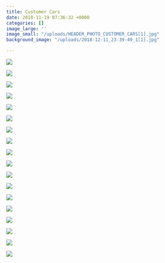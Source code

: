 ```yaml
---
title: Customer Cars
date: 2018-11-19 07:36:32 +0000
categories: []
image_large: ''
image_small: "/uploads/HEADER_PHOTO_CUSTOMER_CARS[1].jpg"
background_image: "/uploads/2018-12-11_23-39-49_1[1].jpg"

---
```

![]({{site.baseurl}}/uploads/HEADER_PHOTO_CUSTOMER_CARS-1.jpg)

![]({{site.baseurl}}/uploads/3901109F-F585-43AF-90B9-C349C76E0DF3_1.jpg)

![]({{site.baseurl}}/uploads/CUSTOMER_CARS_5.jpg)

![]({{site.baseurl}}/uploads/CUSTOMER_CARS_9.jpg)

![]({{site.baseurl}}/uploads/CUSTOMER_CARS_4.jpg)

![]({{site.baseurl}}/uploads/CUSTOMER_CARS.jpg)

![]({{site.baseurl}}/uploads/CUSTOMER_CARS_7.jpg)

![]({{site.baseurl}}/uploads/CUSTOMER_CARS_3.jpg)

![]({{site.baseurl}}/uploads/CUSTOMER_CARS_16.jpg)

![]({{site.baseurl}}/uploads/CUSTOMER_CARS_1.jpg)

![]({{site.baseurl}}/uploads/CUSTOMER_CARS_8.jpg)

![]({{site.baseurl}}/uploads/CUSTOMER_CARS_2.jpg)

![]({{site.baseurl}}/uploads/CUSTOMER_CARS_13.jpg)

![]({{site.baseurl}}/uploads/CUSTOMER_CARS_6.jpg)

![]({{site.baseurl}}/uploads/CUSTOMER_CARS_10.jpg)

![]({{site.baseurl}}/uploads/CUSTOMER_CARS_11.jpg)

![]({{site.baseurl}}/uploads/CUSTOMER_CARS_14.jpg)

![]({{site.baseurl}}/uploads/CUSTOMER_CARS_15.jpg)